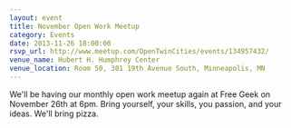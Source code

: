 ```yaml
---
layout: event 
title: November Open Work Meetup
category: Events
date: 2013-11-26 18:00:00
rsvp_url: http://www.meetup.com/OpenTwinCities/events/134957432/
venue_name: Hubert H. Humphrey Center 
venue_location: Room 50, 301 19th Avenue South, Minneapolis, MN 
---
```


We'll be having our monthly open work meetup again at Free Geek on November
26th at 6pm. Bring yourself, your skills, you passion, and your ideas. We'll
bring pizza.
